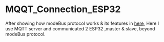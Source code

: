 # MQQT_Connection_ESP32
After showing how modeBus protocol works & its features in [here]([../modeBus_Implemented_Basic_ESP32](https://github.com/NimaAlavi/modeBus_Implemented_Basic_ESP32.git)), Here I use MQTT server and communicated 2 ESP32 ,master & slave, beyond modeBus protocol.
